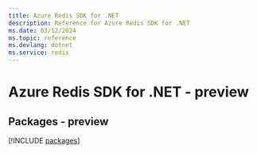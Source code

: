 ```yaml
---
title: Azure Redis SDK for .NET
description: Reference for Azure Redis SDK for .NET
ms.date: 03/12/2024
ms.topic: reference
ms.devlang: dotnet
ms.service: redis
---
```

# Azure Redis SDK for .NET - preview
## Packages - preview
[!INCLUDE [packages](redis-index.md)]